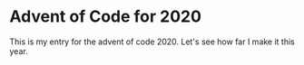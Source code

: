 # Advent of Code for 2020

This is my entry for the advent of code 2020. Let's see how far I make it this year.
